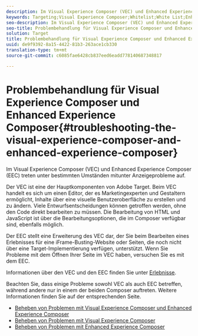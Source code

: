 ```yaml
---
description: Im Visual Experience Composer (VEC) und Enhanced Experience Composer (EEC) treten unter bestimmten Umständen mitunter Anzeigeprobleme auf.
keywords: Targeting;Visual Experience Composer;Whitelist;White List;Enhanced Visual Experience Composer;VEC;Fehlerbehebung Visual Experience Composer;Fehlerbehebung;EEC;Enhanced Experience Composer;TLS;TLS 1.2
seo-description: Im Visual Experience Composer (VEC) und Enhanced Experience Composer (EEC) treten unter bestimmten Umständen mitunter Anzeigeprobleme auf.
seo-title: Problembehandlung für Visual Experience Composer und Enhanced Experience Composer
solution: Target
title: Problembehandlung für Visual Experience Composer und Enhanced Experience Composer
uuid: de9f9392-8a15-4422-81b3-263ace1cb330
translation-type: tm+mt
source-git-commit: c6085fae6428cb837eed6eadd778140687348817

---
```



# Problembehandlung für Visual Experience Composer und Enhanced Experience Composer{#troubleshooting-the-visual-experience-composer-and-enhanced-experience-composer}

Im Visual Experience Composer (VEC) und Enhanced Experience Composer (EEC) treten unter bestimmten Umständen mitunter Anzeigeprobleme auf.

Der VEC ist eine der Hauptkomponenten von Adobe Target. Beim VEC handelt es sich um einen Editor, der es Marketingexperten und Gestaltern ermöglicht, Inhalte über eine visuelle Benutzeroberfläche zu erstellen und zu ändern. Viele Entwurfsentscheidungen können getroffen werden, ohne den Code direkt bearbeiten zu müssen. Die Bearbeitung von HTML und JavaScript ist über die Bearbeitungsoptionen, die im Composer verfügbar sind, ebenfalls möglich.

Der EEC stellt eine Erweiterung des VEC dar, der Sie beim Bearbeiten eines Erlebnisses für eine iFrame-Busting-Website oder Seiten, die noch nicht über eine Target-Implementierung verfügen, unterstützt. Wenn Sie Probleme mit dem Öffnen Ihrer Seite im VEC haben, versuchen Sie es mit dem EEC.

Informationen über den VEC und den EEC finden Sie unter [Erlebnisse](../../../c-experiences/experiences.md#concept_A2E10F6AFB3D4AEAB6951EE14688848D).

Beachten Sie, dass einige Probleme sowohl VEC als auch EEC betreffen, während andere nur in einem der beiden Composer auftreten. Weitere Informationen finden Sie auf der entsprechenden Seite.

* [Beheben von Problemen mit Visual Experience Composer und Enhanced Experience Composer](/help/c-experiences/c-visual-experience-composer/r-troubleshoot-composer/issues-related-to-the-visual-experience-composer-vec-and-enhanced-experience-composer-eec.md)
* [Beheben von Problemen mit Visual Experience Composer](/help/c-experiences/c-visual-experience-composer/r-troubleshoot-composer/troubleshooting-issues-related-to-the-visual-experience-composer-vec.md)
* [Beheben von Problemen mit Enhanced Experience Composer](/help/c-experiences/c-visual-experience-composer/r-troubleshoot-composer/troubleshooting-issues-related-to-the-enhanced-experience-composer-eec.md)